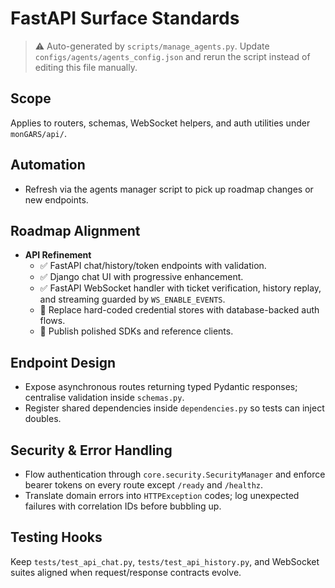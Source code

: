 # FastAPI Surface Standards

> ⚠️ Auto-generated by `scripts/manage_agents.py`. Update `configs/agents/agents_config.json` and rerun the script instead of editing this file manually.

## Scope

Applies to routers, schemas, WebSocket helpers, and auth utilities under `monGARS/api/`.

## Automation

- Refresh via the agents manager script to pick up roadmap changes or new endpoints.

## Roadmap Alignment

- **API Refinement**
  - ✅ FastAPI chat/history/token endpoints with validation.
  - ✅ Django chat UI with progressive enhancement.
  - ✅ FastAPI WebSocket handler with ticket verification, history replay, and streaming guarded by `WS_ENABLE_EVENTS`.
  - 🔄 Replace hard-coded credential stores with database-backed auth flows.
  - 🚧 Publish polished SDKs and reference clients.

## Endpoint Design

- Expose asynchronous routes returning typed Pydantic responses; centralise validation inside
    `schemas.py`.
- Register shared dependencies inside `dependencies.py` so tests can inject doubles.

## Security & Error Handling

- Flow authentication through `core.security.SecurityManager` and enforce bearer tokens on every route
    except `/ready` and `/healthz`.
- Translate domain errors into `HTTPException` codes; log unexpected failures with correlation IDs
    before bubbling up.

## Testing Hooks

Keep `tests/test_api_chat.py`, `tests/test_api_history.py`, and WebSocket suites aligned when
request/response contracts evolve.
